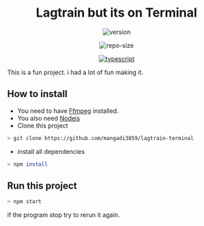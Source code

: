 
<div align="center">

# Lagtrain but its on Terminal

![version](https://img.shields.io/github/package-json/v/mangadi3859/lagtrain-terminal?logo=json&logoColor=blue&style=flat-square)

![repo-size](https://img.shields.io/github/repo-size/mangadi3859/lagtrain-terminal?color=yellow&logo=square&logoColor=yellow&style=flat-square)

[![typescript](https://img.shields.io/github/package-json/dependency-version/mangadi3859/lagtrain-terminal/dev/typescript?logo=typescript&style=flat-square)](https://www.npmjs.com/package/typescript)



</div>


This is a fun project. i had a lot of fun making it.

## How to install
- You need to have [Ffmpeg](https://ffmpeg.org) installed.
- You also need [Nodejs](https://nodejs.org)
- Clone this project
```bash
> git clone https://github.com/mangadi3859/lagtrain-terminal
```

- install all dependencies
```bash
> npm install
```

## Run this project
```bash
> npm start
```

if the program stop try to rerun it again.